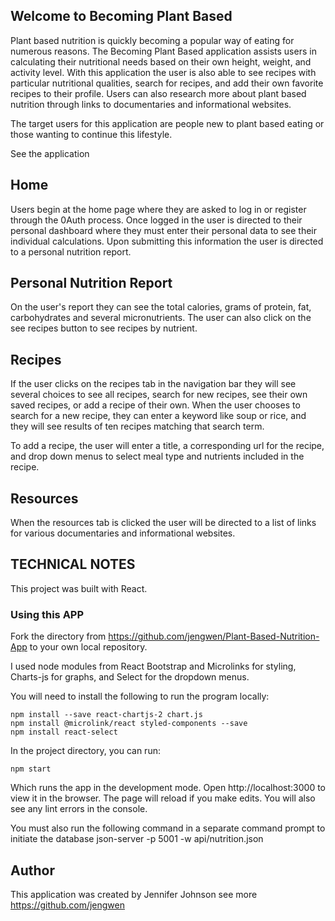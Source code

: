 ## Welcome to Becoming Plant Based

Plant based nutrition is quickly becoming a popular way of eating for numerous reasons.  The Becoming Plant Based application assists users in calculating their nutritional needs based on their own height, weight, and activity level.  With this application the user is also able to see recipes with particular nutritional qualities, search for recipes, and add their own favorite recipes to their profile.  Users can also research more about plant based nutrition through links to documentaries and informational websites.

The target users for this application are people new to plant based eating or those wanting to continue this lifestyle.

See the application

## Home
Users begin at the home page where they are asked to log in or register through the 0Auth process.
Once logged in the user is directed to their personal dashboard where they must enter their personal data to see their individual calculations.
Upon submitting this information the user is directed to a personal nutrition report.

## Personal Nutrition Report

On the user's report they can see the total calories, grams of protein, fat, carbohydrates and several micronutrients. The user can also click on the see recipes button to see recipes by nutrient.

## Recipes

If the user clicks on the recipes tab in the navigation bar they will see several choices to see all recipes, search for new recipes, see their own saved recipes, or add a recipe of their own.
When the user chooses to search for a new recipe, they can enter a keyword like soup or rice, and they will see results of ten recipes matching that search term.

To add a recipe, the user will enter a title, a corresponding url for the
recipe, and drop down menus to select meal type and nutrients included in the recipe.

## Resources

When the resources tab is clicked the user will be directed to a list of links for various documentaries and informational websites.

## TECHNICAL NOTES

This project was built with React.

### Using this APP

Fork the directory from https://github.com/jengwen/Plant-Based-Nutrition-App to your own local repository.

I used node modules from React Bootstrap and Microlinks for styling, Charts-js for graphs, and Select for the dropdown menus.

You will need to install the following to run the program locally:

```npm install
npm install --save react-chartjs-2 chart.js
npm install @microlink/react styled-components --save
npm install react-select
```
In the project directory, you can run:

`npm start`

Which runs the app in the development mode.
Open http://localhost:3000 to view it in the browser. The page will reload if you make edits.
You will also see any lint errors in the console.

You must also run the following command in a separate command prompt to initiate the database json-server -p 5001 -w api/nutrition.json

## Author

This application was created by Jennifer Johnson see more <https://github.com/jengwen>











